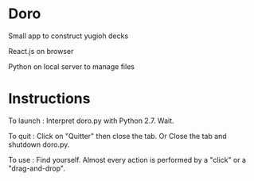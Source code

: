 Doro
====

Small app to construct yugioh decks

React.js on browser

Python on local server to manage files

Instructions
============

To launch : Interpret doro.py with Python 2.7. Wait.

To quit : Click on "Quitter" then close the tab. Or Close the tab and shutdown doro.py.

To use : Find yourself. Almost every action is performed by a "click" or a "drag-and-drop".

